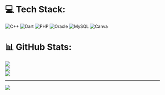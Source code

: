 
# 💻 Tech Stack:
![C++](https://img.shields.io/badge/c++-%2300599C.svg?style=flat&logo=c%2B%2B&logoColor=white) ![Dart](https://img.shields.io/badge/dart-%230175C2.svg?style=flat&logo=dart&logoColor=white) ![PHP](https://img.shields.io/badge/php-%23777BB4.svg?style=flat&logo=php&logoColor=white) ![Oracle](https://img.shields.io/badge/Oracle-F80000?style=flat&logo=oracle&logoColor=white) ![MySQL](https://img.shields.io/badge/mysql-%2300f.svg?style=flat&logo=mysql&logoColor=white) ![Canva](https://img.shields.io/badge/Canva-%2300C4CC.svg?style=flat&logo=Canva&logoColor=white)
# 📊 GitHub Stats:
![](https://github-readme-stats.vercel.app/api?username=lovi07&theme=swift&hide_border=false&include_all_commits=false&count_private=false)<br/>
![](https://github-readme-streak-stats.herokuapp.com/?user=lovi07&theme=swift&hide_border=false)<br/>
![](https://github-readme-stats.vercel.app/api/top-langs/?username=lovi07&theme=swift&hide_border=false&include_all_commits=false&count_private=false&layout=compact)

---
[![](https://visitcount.itsvg.in/api?id=lovi07&icon=4&color=12)](https://visitcount.itsvg.in)

<!-- Proudly created with GPRM ( https://gprm.itsvg.in ) -->
